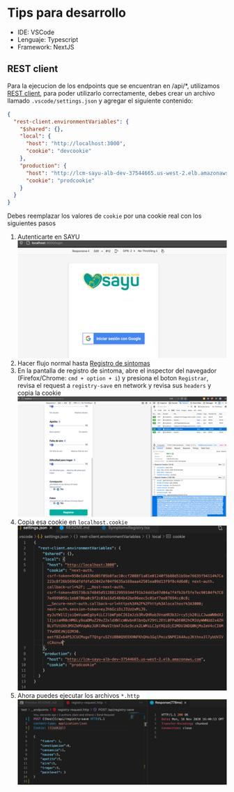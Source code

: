 # Tips para desarrollo

- IDE: VSCode
- Lenguaje: Typescript
- Framework: NextJS

## REST client

Para la ejecucion de los endpoints que se encuentran en /api/\*, utilizamos [REST client](https://marketplace.visualstudio.com/items?itemName=humao.rest-client), para poder utilizarlo correctamente, debes crear un archivo llamado `.vscode/settings.json` y agregar el siguiente contenido:

```json
{
  "rest-client.environmentVariables": {
    "$shared": {},
    "local": {
      "host": "http://localhost:3000",
      "cookie": "devcookie"
    },
    "production": {
      "host": "http://lcm-sayu-alb-dev-37544665.us-west-2.elb.amazonaws.com",
      "cookie": "prodcookie"
    }
  }
}
```

Debes reemplazar los valores de `cookie` por una cookie real con los siguientes pasos

1. Autenticarte en SAYU ![alt text](authentication.png 'authentication page')
1. Hacer flujo normal hasta [Registro de sintomas](http:localhost:3000/face-scale-screen)
1. En la pantalla de registro de sintoma, abre el inspector del navegador (Firefox/Chrome: `cmd + option + i`) y presiona el boton `Registrar`, revisa el request a `registry-save` en network y revisa sus `headers` y copia la cookie ![alt text](copy-cookie.png 'copy cookie')
1. Copia esa cookie en `localhost.cookie` ![alt text](paste-cookie.png 'paste cookie')
1. Ahora puedes ejecutar los archivos `*.http` ![alt text](http-execution.png 'http-execution')
